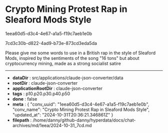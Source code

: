 # Crypto Mining Protest Rap in Sleaford Mods Style

1eea60d5-d3c4-4e67-a1a5-f19c7aeb1e0b

7cd3c30b-d822-4ad9-b73e-873cd3eda5da

Please give me some words to use in a British rap in the style of Sleaford Mods, inspired by the sentiments of the song "16 tons" but about cryptocurrency mining, made as a strong socialist satire

---

* **dataDir** : src/applications/claude-json-converter/data
* **rootDir** : claude-json-converter
* **applicationRootDir** : claude-json-converter
* **tags** : p10.p20.p30.p40.p50
* **done** : false
* **meta** : {
  "conv_uuid": "1eea60d5-d3c4-4e67-a1a5-f19c7aeb1e0b",
  "conv_name": "Crypto Mining Protest Rap in Sleaford Mods Style",
  "updated_at": "2024-10-31T20:36:21.346861Z"
}
* **filepath** : /home/danny/github-danny/hyperdata/docs/chat-archives/md/1eea/2024-10-31_7cd.md